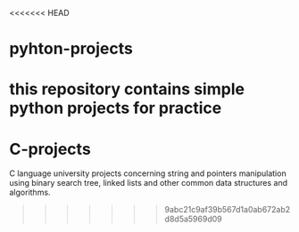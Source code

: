 <<<<<<< HEAD
# pyhton-projects
this repository contains simple python projects for practice
=======
# C-projects
C language university projects concerning string and pointers manipulation using binary search tree, linked lists and other common data structures and algorithms.
>>>>>>> 9abc21c9af39b567d1a0ab672ab2d8d5a5969d09
